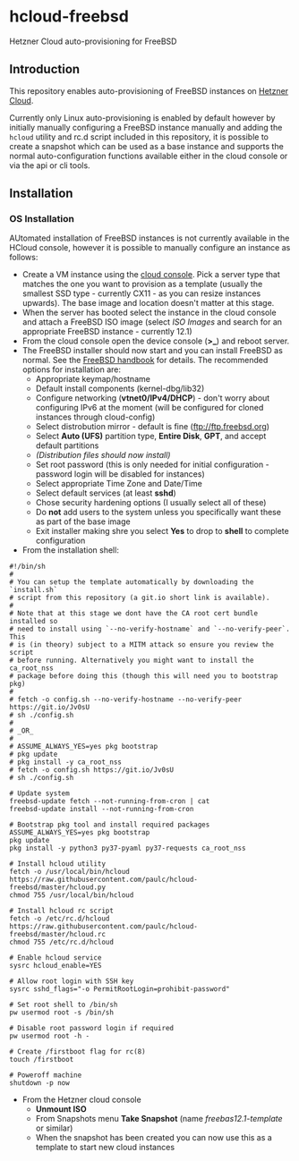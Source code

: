 # hcloud-freebsd

Hetzner Cloud auto-provisioning for FreeBSD

## Introduction

This repository enables auto-provisioning of FreeBSD instances on [Hetzner Cloud](https://www.hetzner.com/cloud).

Currently only Linux auto-provisioning is enabled by default however by initially manually configuring a FreeBSD instance manually and adding the `hcloud` utility and rc.d script included in this repository, it is possible to create a snapshot which can be used as a base instance and supports the normal auto-configuration functions available either in the cloud console or via the api or cli tools. 

## Installation

### OS Installation

AUtomated installation of FreeBSD instances is not currently available in the HCloud console, however it is possible to manually configure an instance as follows:

* Create a VM instance using the [cloud console](https://console.hetzner.cloud/projects). Pick a server type that matches the one you want to provision as a template (usually the smallest SSD type - currently CX11 - as you can resize instances upwards). The base image and location doesn't matter at this stage. 
* When the server has booted select the instance in the cloud console and attach a FreeBSD ISO image (select _ISO Images_ and search for an appropriate FreeBSD instance - currently 12.1)
* From the cloud console open the device console (**>_**) and reboot server.
* The FreeBSD installer should now start and you can install FreeBSD as normal. See the [FreeBSD handbook](https://www.freebsd.org/doc/handbook/bsdinstall.html) for details. The recommended options for installation are:
  - Appropriate keymap/hostname
  - Default install components (kernel-dbg/lib32)
  - Configure networking (**vtnet0/IPv4/DHCP**) - don't worry about configuring IPv6 at the moment (will be configured for cloned instances through cloud-config)
  - Select distrobution mirror - default is fine (ftp://ftp.freebsd.org) 
  - Select  **Auto (UFS)** partition type, **Entire Disk**, **GPT**, and accept default partitions
  - _(Distribution files should now install)_
  - Set root password (this is only needed for initial configuration - password login will be disabled for instances)
  - Select appropriate Time Zone and Date/Time
  - Select default services (at least **sshd**)
  - Chose security hardening options (I usually select all of these)
  - Do **not** add users to the system unless you specifically want these as part of the base image
  - Exit installer making shre you select **Yes** to drop to **shell** to complete configuration
* From the installation shell:

```shell
#!/bin/sh
# 
# You can setup the template automatically by downloading the `install.sh`
# script from this repository (a git.io short link is available).
#
# Note that at this stage we dont have the CA root cert bundle installed so 
# need to install using `--no-verify-hostname` and `--no-verify-peer`. This
# is (in theory) subject to a MITM attack so ensure you review the script 
# before running. Alternatively you might want to install the ca_root_nss
# package before doing this (though this will need you to bootstrap pkg)
#
# fetch -o config.sh --no-verify-hostname --no-verify-peer https://git.io/Jv0sU
# sh ./config.sh
#
# _OR_
#
# ASSUME_ALWAYS_YES=yes pkg bootstrap
# pkg update
# pkg install -y ca_root_nss
# fetch -o config.sh https://git.io/Jv0sU
# sh ./config.sh

# Update system
freebsd-update fetch --not-running-from-cron | cat
freebsd-update install --not-running-from-cron

# Bootstrap pkg tool and install required packages
ASSUME_ALWAYS_YES=yes pkg bootstrap
pkg update
pkg install -y python3 py37-pyaml py37-requests ca_root_nss

# Install hcloud utility
fetch -o /usr/local/bin/hcloud https://raw.githubusercontent.com/paulc/hcloud-freebsd/master/hcloud.py
chmod 755 /usr/local/bin/hcloud

# Install hcloud rc script
fetch -o /etc/rc.d/hcloud https://raw.githubusercontent.com/paulc/hcloud-freebsd/master/hcloud.rc
chmod 755 /etc/rc.d/hcloud

# Enable hcloud service
sysrc hcloud_enable=YES

# Allow root login with SSH key
sysrc sshd_flags="-o PermitRootLogin=prohibit-password"

# Set root shell to /bin/sh
pw usermod root -s /bin/sh

# Disable root password login if required
pw usermod root -h -

# Create /firstboot flag for rc(8)
touch /firstboot

# Poweroff machine
shutdown -p now
```

* From the Hetzner cloud console 
  - **Unmount ISO**
  - From Snapshots menu **Take Snapshot** (name _freebas12.1-template_ or similar)
  - When the snapshot has been created you can now use this as a template to start new cloud instances
  

